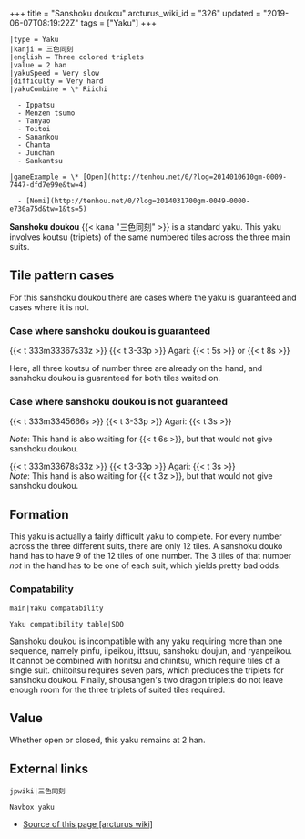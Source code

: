 +++
title = "Sanshoku doukou"
arcturus_wiki_id = "326"
updated = "2019-06-07T08:19:22Z"
tags = ["Yaku"]
+++

```yaku
|type = Yaku
|kanji = 三色同刻
|english = Three colored triplets
|value = 2 han
|yakuSpeed = Very slow
|difficulty = Very hard
|yakuCombine = \* Riichi

  - Ippatsu
  - Menzen tsumo
  - Tanyao
  - Toitoi
  - Sanankou
  - Chanta
  - Junchan
  - Sankantsu

|gameExample = \* [Open](http://tenhou.net/0/?log=2014010610gm-0009-7447-dfd7e99e&tw=4)

  - [Nomi](http://tenhou.net/0/?log=2014031700gm-0049-0000-e730a75d&tw=1&ts=5)

```

**Sanshoku doukou** {{< kana "三色同刻" >}} is a standard yaku. This yaku involves koutsu (triplets)
of the same numbered tiles across the three main suits.

## Tile pattern cases

For this sanshoku doukou there are cases where the yaku is guaranteed and cases where it is not.

### Case where sanshoku doukou is guaranteed

{{< t 333m33367s33z >}} {{< t 3-33p >}} Agari: {{< t 5s >}} or {{< t 8s >}}

Here, all three koutsu of number three are already on the hand, and sanshoku doukou is guaranteed
for both tiles waited on.

### Case where sanshoku doukou is not guaranteed

{{< t 333m3345666s >}} {{< t 3-33p >}} Agari: {{< t 3s >}}

_Note_: This hand is also waiting for {{< t 6s >}}, but that would not give sanshoku doukou.

{{< t 333m33678s33z >}} {{< t 3-33p >}} Agari: {{< t 3s >}}  
_Note_: This hand is also waiting for {{< t 3z >}}, but that would not give sanshoku doukou.

## Formation

This yaku is actually a fairly difficult yaku to complete. For every number across the three
different suits, there are only 12 tiles. A sanshoku douko hand has to have 9 of the 12 tiles of one
number. The 3 tiles of that number _not_ in the hand has to be one of each suit, which yields pretty
bad odds.

### Compatability

`main|Yaku compatability`

`Yaku compatibility table|SDO`

Sanshoku doukou is incompatible with any yaku requiring more than one sequence, namely pinfu,
iipeikou, ittsuu, sanshoku doujun, and ryanpeikou. It cannot be combined with honitsu and chinitsu,
which require tiles of a single suit. chiitoitsu requires seven pars, which precludes the triplets
for sanshoku doukou. Finally, shousangen's two dragon triplets do not leave enough room for the
three triplets of suited tiles required.

## Value

Whether open or closed, this yaku remains at 2 han.

## External links

`jpwiki|三色同刻`

`Navbox yaku`

- [Source of this page [arcturus wiki]](http://arcturus.su/wiki/Sanshoku_doukou)
